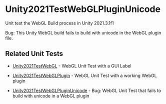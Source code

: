 # Unity2021TestWebGLPluginUnicode
Unit test the WebGL Build process in Unity 2021.3.1f1

Bug: This Unity WebGL build fails to build with unicode in the WebGL plugin file.

## Related Unit Tests

* [Unity2021TestWebGL](https://github.com/tgraupmann/Unity2021TestWebGL) - WebGL Unit Test with a GUI Label

* [Unity2021TestWebGLPlugin](https://github.com/tgraupmann/Unity2021TestWebGLPlugin) - WebGL Unit Test with a working WebGL plugin

* [Unity2021TestWebGLPluginUnicode](https://github.com/tgraupmann/Unity2021TestWebGLPluginUnicode) - Bug: WebGL Unit Test that fails to build with unicode in a WebGL plugin

